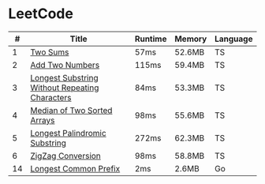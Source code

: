 # LeetCode

 \# | Title | Runtime | Memory | Language
---|---|---|---| ---
1 | [Two Sums](https://leetcode.com/problems/two-sum/) | 57ms | 52.6MB  | TS
2 | [Add Two Numbers](https://leetcode.com/problems/add-two-numbers/) | 115ms | 59.4MB  | TS
3 | [Longest Substring Without Repeating Characters](https://leetcode.com/problems/longest-substring-without-repeating-characters/) | 84ms | 53.3MB  | TS
4 | [Median of Two Sorted Arrays](https://leetcode.com/problems/median-of-two-sorted-arrays/) | 98ms | 55.6MB  | TS
5 | [Longest Palindromic Substring](https://leetcode.com/problems/longest-palindromic-substring/) | 272ms | 62.3MB  | TS
6 | [ZigZag Conversion](https://leetcode.com/problems/zigzag-conversion/) | 98ms | 58.8MB  | TS
14 | [Longest Common Prefix](https://leetcode.com/problems/longest-common-prefix/) | 2ms | 2.6MB  | Go